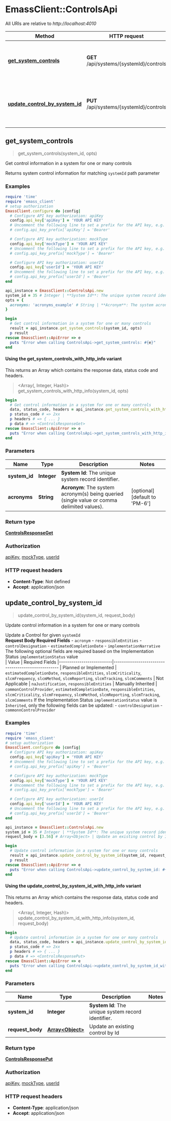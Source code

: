 # EmassClient::ControlsApi

All URIs are relative to *http://localhost:4010*

| Method | HTTP request | Description |
| ------ | ------------ | ----------- |
| [**get_system_controls**](ControlsApi.md#get_system_controls) | **GET** /api/systems/{systemId}/controls | Get control information in a system for one or many controls |
| [**update_control_by_system_id**](ControlsApi.md#update_control_by_system_id) | **PUT** /api/systems/{systemId}/controls | Update control information in a system for one or many controls |


## get_system_controls

> <ControlsResponseGet> get_system_controls(system_id, opts)

Get control information in a system for one or many controls

Returns system control information for matching `systemId` path parameter

### Examples

```ruby
require 'time'
require 'emass_client'
# setup authorization
EmassClient.configure do |config|
  # Configure API key authorization: apiKey
  config.api_key['apiKey'] = 'YOUR API KEY'
  # Uncomment the following line to set a prefix for the API key, e.g. 'Bearer' (defaults to nil)
  # config.api_key_prefix['apiKey'] = 'Bearer'

  # Configure API key authorization: mockType
  config.api_key['mockType'] = 'YOUR API KEY'
  # Uncomment the following line to set a prefix for the API key, e.g. 'Bearer' (defaults to nil)
  # config.api_key_prefix['mockType'] = 'Bearer'

  # Configure API key authorization: userId
  config.api_key['userId'] = 'YOUR API KEY'
  # Uncomment the following line to set a prefix for the API key, e.g. 'Bearer' (defaults to nil)
  # config.api_key_prefix['userId'] = 'Bearer'
end

api_instance = EmassClient::ControlsApi.new
system_id = 35 # Integer | **System Id**: The unique system record identifier.
opts = {
  acronyms: 'acronyms_example' # String | **Acronym**: The system acronym(s) being queried (single value or comma delimited values).
}

begin
  # Get control information in a system for one or many controls
  result = api_instance.get_system_controls(system_id, opts)
  p result
rescue EmassClient::ApiError => e
  puts "Error when calling ControlsApi->get_system_controls: #{e}"
end
```

#### Using the get_system_controls_with_http_info variant

This returns an Array which contains the response data, status code and headers.

> <Array(<ControlsResponseGet>, Integer, Hash)> get_system_controls_with_http_info(system_id, opts)

```ruby
begin
  # Get control information in a system for one or many controls
  data, status_code, headers = api_instance.get_system_controls_with_http_info(system_id, opts)
  p status_code # => 2xx
  p headers # => { ... }
  p data # => <ControlsResponseGet>
rescue EmassClient::ApiError => e
  puts "Error when calling ControlsApi->get_system_controls_with_http_info: #{e}"
end
```

### Parameters

| Name | Type | Description | Notes |
| ---- | ---- | ----------- | ----- |
| **system_id** | **Integer** | **System Id**: The unique system record identifier. |  |
| **acronyms** | **String** | **Acronym**: The system acronym(s) being queried (single value or comma delimited values). | [optional][default to &#39;PM-6&#39;] |

### Return type

[**ControlsResponseGet**](ControlsResponseGet.md)

### Authorization

[apiKey](../README.md#apiKey), [mockType](../README.md#mockType), [userId](../README.md#userId)

### HTTP request headers

- **Content-Type**: Not defined
- **Accept**: application/json


## update_control_by_system_id

> <ControlsResponsePut> update_control_by_system_id(system_id, request_body)

Update control information in a system for one or many controls

 Update a Control for given `systemId`<br>  **Request Body Required Fields** - `acronym` - `responsibleEntities` - `controlDesignation` - `estimatedCompletionDate` - `implementationNarrative`  The following optional fields are required based on the Implementation Status `implementationStatus` value<br> | Value                    | Required Fields |--------------------------|--------------------------------------------------- | Planned  or Implemented  | `estimatedCompletionDate`, `responsibleEntities`, `slcmCriticality`, `slcmFrequency`, `slcmMethod`, `slcmReporting`, `slcmTracking`, `slcmComments` | Not Applicable           | `naJustification`, `responsibleEntities` | Manually Inherited       | `commonControlProvider`, `estimatedCompletionDate`, `responsibleEntities`, `slcmCriticality`, `slcmFrequency`, `slcmMethod`, `slcmReporting`, `slcmTracking`, `slcmComments`  If the Implementation Status `implementationStatus` value is `Inherited`, only the following fields can be updated:   - `controlDesignation`   - `commonnControlProvider`

### Examples

```ruby
require 'time'
require 'emass_client'
# setup authorization
EmassClient.configure do |config|
  # Configure API key authorization: apiKey
  config.api_key['apiKey'] = 'YOUR API KEY'
  # Uncomment the following line to set a prefix for the API key, e.g. 'Bearer' (defaults to nil)
  # config.api_key_prefix['apiKey'] = 'Bearer'

  # Configure API key authorization: mockType
  config.api_key['mockType'] = 'YOUR API KEY'
  # Uncomment the following line to set a prefix for the API key, e.g. 'Bearer' (defaults to nil)
  # config.api_key_prefix['mockType'] = 'Bearer'

  # Configure API key authorization: userId
  config.api_key['userId'] = 'YOUR API KEY'
  # Uncomment the following line to set a prefix for the API key, e.g. 'Bearer' (defaults to nil)
  # config.api_key_prefix['userId'] = 'Bearer'
end

api_instance = EmassClient::ControlsApi.new
system_id = 35 # Integer | **System Id**: The unique system record identifier.
request_body = [3.56] # Array<Object> | Update an existing control by Id

begin
  # Update control information in a system for one or many controls
  result = api_instance.update_control_by_system_id(system_id, request_body)
  p result
rescue EmassClient::ApiError => e
  puts "Error when calling ControlsApi->update_control_by_system_id: #{e}"
end
```

#### Using the update_control_by_system_id_with_http_info variant

This returns an Array which contains the response data, status code and headers.

> <Array(<ControlsResponsePut>, Integer, Hash)> update_control_by_system_id_with_http_info(system_id, request_body)

```ruby
begin
  # Update control information in a system for one or many controls
  data, status_code, headers = api_instance.update_control_by_system_id_with_http_info(system_id, request_body)
  p status_code # => 2xx
  p headers # => { ... }
  p data # => <ControlsResponsePut>
rescue EmassClient::ApiError => e
  puts "Error when calling ControlsApi->update_control_by_system_id_with_http_info: #{e}"
end
```

### Parameters

| Name | Type | Description | Notes |
| ---- | ---- | ----------- | ----- |
| **system_id** | **Integer** | **System Id**: The unique system record identifier. |  |
| **request_body** | [**Array&lt;Object&gt;**](Object.md) | Update an existing control by Id |  |

### Return type

[**ControlsResponsePut**](ControlsResponsePut.md)

### Authorization

[apiKey](../README.md#apiKey), [mockType](../README.md#mockType), [userId](../README.md#userId)

### HTTP request headers

- **Content-Type**: application/json
- **Accept**: application/json

